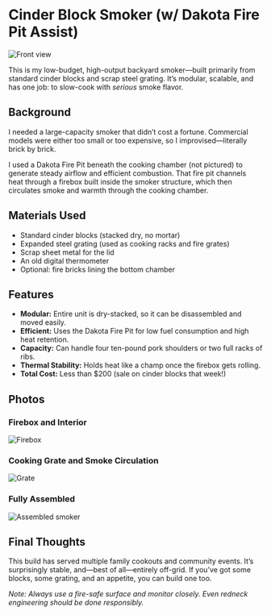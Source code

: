 # Cinder Block Smoker (w/ Dakota Fire Pit Assist)

![Front view](images/20230917_190032.jpg)

This is my low-budget, high-output backyard smoker—built primarily from standard cinder blocks and scrap steel grating. It’s modular, scalable, and has one job: to slow-cook with *serious* smoke flavor.

## Background

I needed a large-capacity smoker that didn’t cost a fortune. Commercial models were either too small or too expensive, so I improvised—literally brick by brick.

I used a Dakota Fire Pit beneath the cooking chamber (not pictured) to generate steady airflow and efficient combustion. That fire pit channels heat through a firebox built inside the smoker structure, which then circulates smoke and warmth through the cooking chamber.

## Materials Used

- Standard cinder blocks (stacked dry, no mortar)
- Expanded steel grating (used as cooking racks and fire grates)
- Scrap sheet metal for the lid
- An old digital thermometer
- Optional: fire bricks lining the bottom chamber

## Features

- **Modular:** Entire unit is dry-stacked, so it can be disassembled and moved easily.
- **Efficient:** Uses the Dakota Fire Pit for low fuel consumption and high heat retention.
- **Capacity:** Can handle four ten-pound pork shoulders or two full racks of ribs.
- **Thermal Stability:** Holds heat like a champ once the firebox gets rolling.
- **Total Cost:** Less than $200 (sale on cinder blocks that week!)

## Photos

### Firebox and Interior
![Firebox](images/20230919_170334.jpg)

### Cooking Grate and Smoke Circulation
![Grate](images/20230919_172216.jpg)

### Fully Assembled
![Assembled smoker](images/20230917_190032.jpg)

## Final Thoughts

This build has served multiple family cookouts and community events. It’s surprisingly stable, and—best of all—entirely off-grid. If you’ve got some blocks, some grating, and an appetite, you can build one too.

*Note: Always use a fire-safe surface and monitor closely. Even redneck engineering should be done responsibly.*
